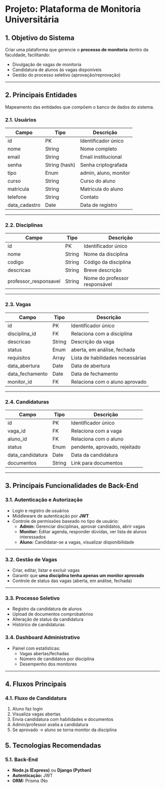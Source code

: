 # **Projeto: Plataforma de Monitoria Universitária**

## **1. Objetivo do Sistema**
Criar uma plataforma que gerencie o **processo de monitoria** dentro da faculdade, facilitando:

- Divulgação de vagas de monitoria  
- Candidatura de alunos às vagas disponíveis  
- Gestão do processo seletivo (aprovação/reprovação)  

---

## **2. Principais Entidades**
Mapeamento das entidades que compõem o banco de dados do sistema.

### **2.1. Usuários**
| Campo | Tipo | Descrição |
|--------|------|-----------|
| id | PK | Identificador único |
| nome | String | Nome completo |
| email | String | Email institucional |
| senha | String (hash) | Senha criptografada |
| tipo | Enum | admin, aluno, monitor |
| curso | String | Curso do aluno |
| matricula | String | Matrícula do aluno |
| telefone | String | Contato |
| data_cadastro | Date | Data de registro |

---

### **2.2. Disciplinas**
| Campo | Tipo | Descrição |
|--------|------|-----------|
| id | PK | Identificador único |
| nome | String | Nome da disciplina |
| codigo | String | Código da disciplina |
| descricao | String | Breve descrição |
| professor_responsavel | String | Nome do professor responsável |

---

### **2.3. Vagas**
| Campo | Tipo | Descrição |
|--------|------|-----------|
| id | PK | Identificador único |
| disciplina_id | FK | Relaciona com a disciplina |
| descricao | String | Descrição da vaga |
| status | Enum | aberta, em análise, fechada |
| requisitos | Array | Lista de habilidades necessárias |
| data_abertura | Date | Data de abertura |
| data_fechamento | Date | Data de fechamento |
| monitor_id | FK | Relaciona com o aluno aprovado |

---

### **2.4. Candidaturas**
| Campo | Tipo | Descrição |
|--------|------|-----------|
| id | PK | Identificador único |
| vaga_id | FK | Relaciona com a vaga |
| aluno_id | FK | Relaciona com o aluno |
| status | Enum | pendente, aprovado, rejeitado |
| data_candidatura | Date | Data da candidatura |
| documentos | String | Link para documentos |

---

## **3. Principais Funcionalidades de Back-End**

### **3.1. Autenticação e Autorização**
- Login e registro de usuários  
- Middleware de autenticação por **JWT**  
- Controle de permissões baseado no tipo de usuário:
  - **Admin:** Gerenciar disciplinas, aprovar candidatos, abrir vagas  
  - **Monitor:** Editar agenda, responder dúvidas, ver lista de alunos interessados  
  - **Aluno:** Candidatar-se a vagas, visualizar disponibilidade  

---

### **3.2. Gestão de Vagas**
- Criar, editar, listar e excluir vagas  
- Garantir que **uma disciplina tenha apenas um monitor aprovado**  
- Controle de status das vagas (aberta, em análise, fechada)  

---

### **3.3. Processo Seletivo**
- Registro da candidatura de alunos  
- Upload de documentos comprobatórios  
- Alteração de status da candidatura  
- Histórico de candidaturas  


### **3.4. Dashboard Administrativo**
- Painel com estatísticas:
  - Vagas abertas/fechadas  
  - Número de candidatos por disciplina  
  - Desempenho dos monitores  

---

## **4. Fluxos Principais**

### **4.1. Fluxo de Candidatura**
1. Aluno faz login  
2. Visualiza vagas abertas  
3. Envia candidatura com habilidades e documentos  
4. Admin/professor avalia a candidatura  
5. Se aprovado → aluno se torna monitor da disciplina  



## **5. Tecnologias Recomendadas**

### **5.1. Back-End**
- **Node.js (Express)** ou **Django (Python)**  
- **Autenticação:** JWT  
- **ORM:** Prisma (No
